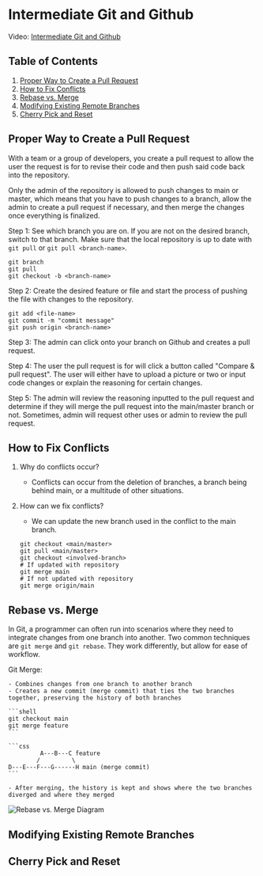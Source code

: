 # Intermediate Git and Github

Video: [Intermediate Git and Github](https://youtu.be/7h6_aZZ_iNg) 

## Table of Contents

1. [Proper Way to Create a Pull Request](#Proper-Way-to-Create-a-Pull-Request)
2. [How to Fix Conflicts](#How-to-Fix-Conflicts)
3. [Rebase vs. Merge](#Rebase-vs.-Merge)
4. [Modifying Existing Remote Branches](#Modifying-Existing-Remote-Branches)
5. [Cherry Pick and Reset](#Cherry-Pick-and-Reset)

## Proper Way to Create a Pull Request

With a team or a group of developers, you create a pull request to allow the user the request is for to revise their code and then push said code back into the repository. 

Only the admin of the repository is allowed to push changes to main or master, which means that you have to push changes to a branch, allow the admin to create a pull request if necessary, and then merge the changes once everything is finalized. 

Step 1: See which branch you are on. If you are not on the desired branch, switch to that branch. Make sure that the local repository is up to date with ```git pull``` or ```git pull <branch-name>```. 
```shell
git branch
git pull
git checkout -b <branch-name>
```

Step 2: Create the desired feature or file and start the process of pushing the file with changes to the repository. 
```
git add <file-name>
git commit -m "commit message"
git push origin <branch-name>
```

Step 3: The admin can click onto your branch on Github and creates a pull request. 

Step 4: The user the pull request is for will click a button called "Compare & pull request". The user will either have to upload a picture or two or input code changes or explain the reasoning for certain changes. 

Step 5: The admin will review the reasoning inputted to the pull request and determine if they will merge the pull request into the main/master branch or not. Sometimes, admin will request other uses or admin to review the pull request. 

## How to Fix Conflicts

1. Why do conflicts occur?

    - Conflicts can occur from the deletion of branches, a branch being behind main, or a multitude of other situations. 

2. How can we fix conflicts?

    - We can update the new branch used in the conflict to the main branch. 
    ```shell
    git checkout <main/master>
    git pull <main/master>
    git checkout <involved-branch>
    # If updated with repository
    git merge main
    # If not updated with repository
    git merge origin/main
    ```

## Rebase vs. Merge

In Git, a programmer can often run into scenarios where they need to integrate changes from one branch into another. Two common techniques are ```git merge``` and ```git rebase```. They work differently, but allow for ease of workflow. 

Git Merge:

    - Combines changes from one branch to another branch
    - Creates a new commit (merge commit) that ties the two branches together, preserving the history of both branches

    ```shell
    git checkout main
    git merge feature
    ```

    ```css
             A---B---C feature
            /         \
    D---E---F---G------H main (merge commit)
    ```

    - After merging, the history is kept and shows where the two branches diverged and where they merged

![Rebase vs. Merge Diagram](https://miro.medium.com/v2/resize:fit:1400/1*mQOZjM3wwL1UV-ydQYAJTg.png)

## Modifying Existing Remote Branches



## Cherry Pick and Reset